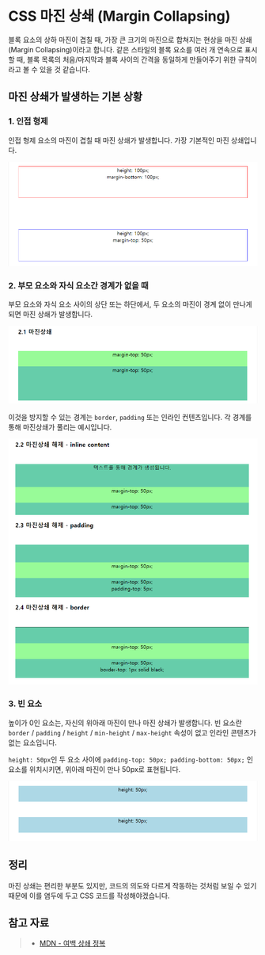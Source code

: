 # CSS 마진 상쇄 (Margin Collapsing)

블록 요소의 상하 마진이 겹칠 때, 가장 큰 크기의 마진으로 합쳐지는 현상을 마진 상쇄(Margin Collapsing)이라고 합니다. 같은 스타일의 블록 요소를 여러 개 연속으로 표시할 때, 블록 목록의 처음/마지막과 블록 사이의 간격을 동일하게 만들어주기 위한 규칙이라고 볼 수 있을 것 같습니다. 

## 마진 상쇄가 발생하는 기본 상황

### 1. 인접 형제

인접 형제 요소의 마진이 겹칠 때 마진 상쇄가 발생합니다. 가장 기본적인 마진 상쇄입니다.

![image-20210910232117858](210910_CSS_마진상쇄.assets/image-20210910232117858.png)



### 2. 부모 요소와 자식 요소간 경계가 없을 때

부모 요소와 자식 요소 사이의 상단 또는 하단에서, 두 요소의 마진이 경계 없이 만나게 되면 마진 상쇄가 발생합니다. 

![image-20210910232059163](210910_CSS_마진상쇄.assets/image-20210910232059163.png)

이것을 방지할 수 있는 경계는  `border`, `padding` 또는 인라인 컨텐츠입니다. 각 경계를 통해 마진상쇄가 풀리는 예시입니다.

![image-20210910232010256](210910_CSS_마진상쇄.assets/image-20210910232010256.png)



### 3. 빈 요소

높이가 0인 요소는, 자신의 위아래 마진이 만나 마진 상쇄가 발생합니다. 빈 요소란 `border` / `padding` / `height` / `min-height` / `max-height` 속성이 없고 인라인 콘텐츠가 없는 요소입니다.

`height: 50px`인 두 요소 사이에 `padding-top: 50px; padding-bottom: 50px;` 인 요소를 위치시키면, 위아래 마진이 만나 50px로 표현됩니다.

![image-20210910233225325](210910_CSS_마진상쇄.assets/image-20210910233225325.png)

## 정리

마진 상쇄는 편리한 부분도 있지만, 코드의 의도와 다르게 작동하는 것처럼 보일 수 있기 때문에 이를 염두에 두고 CSS 코드를 작성해야겠습니다.



## 참고 자료

>- [MDN - 여백 상쇄 정복](https://developer.mozilla.org/ko/docs/Web/CSS/CSS_Box_Model/Mastering_margin_collapsing)